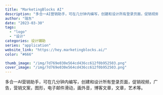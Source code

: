 ```yaml
---
title: "MarketingBlocks AI"
description: "多合一AI营销助手，可在几分钟内编写，创建和设计所有登录页面，促销视频，广告，营销文案，图形，电子邮件滑动，画外音，博客"
author: "瑞东"
date: "2023-03-30"
tags:
  - "logo"
  - "设计"
categories: 设计辅助
series: "application"
website_link: "https://hey.marketingblocks.ai/"
color: "#666"

thumb_image: "/img/7d769e030e564cd436cc612f0b952503.png"
cover_image: "/img/7d769e030e564cd436cc612f0b952503.png"
---
```


多合一AI营销助手，可在几分钟内编写，创建和设计所有登录页面，促销视频，广告，营销文案，图形，电子邮件滑动，画外音，博客文章，文章，艺术等。 